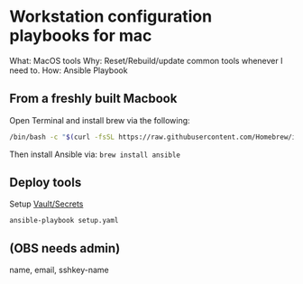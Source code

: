 # Workstation configuration playbooks for mac

What: MacOS tools
Why: Reset/Rebuild/update common tools whenever I need to.
How: Ansible Playbook

## From a freshly built Macbook

Open Terminal and install brew via the following:

``` bash
/bin/bash -c "$(curl -fsSL https://raw.githubusercontent.com/Homebrew/install/HEAD/install.sh)"
```

Then install Ansible via: `brew install ansible`

## Deploy tools

Setup [Vault/Secrets](VaultPrep.md)

`ansible-playbook setup.yaml`

(OBS needs admin)
---
name, email, sshkey-name
